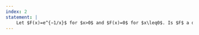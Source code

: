 ```yaml
---
index: 2
statement: |
    Let $F(x)=e^{−1/x}$ for $x>0$ and $F(x)=0$ for $x\leq0$. Is $F$ a distribution function? If so, find its density function.
---
```

